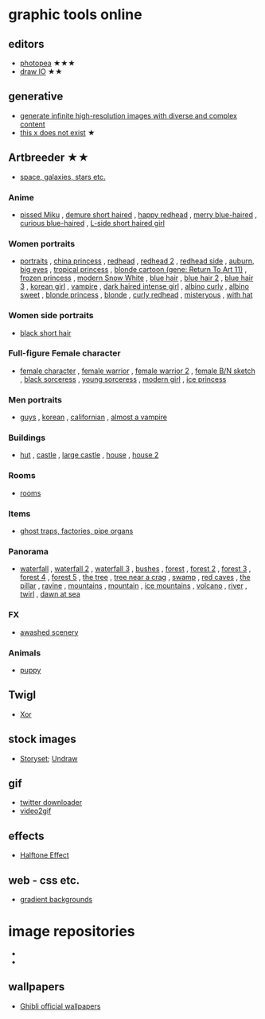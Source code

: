 # graphic tools online

## editors
* [photopea](https://www.photopea.com/) ★★★
* [draw IO](https://draw.io/) ★★

## generative
* [generate infinite high-resolution images with diverse and complex content](https://universome.github.io/alis?s=09)
* [this x does not exist](https://thisxdoesnotexist.com/) ★

## Artbreeder ★★
* [space, galaxies, stars etc.](https://www.artbreeder.com/i?k=c6563fb374012b3e87e86da4fd8e) 	
### Anime
* [pissed Miku](https://www.artbreeder.com/i?k=f65856e2d61b6efbcce6f868c00d)
, [demure short haired](https://www.artbreeder.com/i?k=c48896298229999761033f139c26)
, [happy redhead](https://www.artbreeder.com/i?k=f1e069d6d5a8a15b15c90736a7a8)
, [merry blue-haired](https://www.artbreeder.com/i?k=2238e4459057ad973cb355170409)
, [curious blue-haired](https://www.artbreeder.com/i?k=11212847a02fce3a449277560a79)
, [L-side short haired girl](https://www.artbreeder.com/i?k=51b969ef7908b3d214f5ce3c6ad4)
### Women portraits
* [portraits](https://www.artbreeder.com/i?k=c237a07d1c45c335ed1d77d6cbdf)
, [china princess](https://www.artbreeder.com/i?k=58eafd0feb5bb6199e9db88e14cd)
, [redhead](https://www.artbreeder.com/i?k=b7b4be465aaf03588049171fc38c)
, [redhead 2](https://www.artbreeder.com/i?k=91676382ed642119dc4b7215819e)
, [redhead side](https://www.artbreeder.com/i?k=cd422a8c80020b8c8993e86bf44d)
, [auburn, big eyes](https://www.artbreeder.com/i?k=44a50cd44949c8931e7a91e2c4e0)
, [tropical princess](https://www.artbreeder.com/i?k=6cbaef01fb7a83189f7740cf1e59)
, [blonde cartoon (gene: Return To Art 11)](https://www.artbreeder.com/i?k=13e80cd4afbe11ac2ce62fe33e63)
, [frozen princess](https://www.artbreeder.com/i?k=5bbf074835613aa35012fc2f42ca)
, [modern Snow White](https://www.artbreeder.com/i?k=f33a12af84dad5c907b69edfd83f)
, [blue hair](https://www.artbreeder.com/i?k=1b258e16845b397f328de1474101)
, [blue hair 2](https://www.artbreeder.com/i?k=4ee8cf2608f40b4844c7b2a48b54)
, [blue hair 3](https://www.artbreeder.com/i?k=1b258e16845b397f328de1474101)
, [korean girl](https://www.artbreeder.com/i?k=84f1b300728a3a60389ac8fc55c4)
, [vampire](https://www.artbreeder.com/i?k=69b40d0de1700d443ee981e40014)
, [dark haired intense girl](https://www.artbreeder.com/i?k=9f5fd1e63e6a11c3d9f852cb4c81)
, [albino curly](https://www.artbreeder.com/i?k=edfca537b3efb938d12367955f0c)
, [albino sweet](https://www.artbreeder.com/i?k=fe6dd75f5f1cd0286bd28eb1f6e1)
, [blonde princess](https://www.artbreeder.com/i?k=97054bc5dad3a681ee1c915cedd8)
, [blonde](https://www.artbreeder.com/i?k=bebabe545284d133d72b959b0648)
, [curly redhead](https://www.artbreeder.com/i?k=14d58f7bd21017f25e74ffedf8a9)
, [misteryous](https://www.artbreeder.com/i?k=2ef4f63f8e9325dab02bd34fef1b)
, [with hat](https://www.artbreeder.com/i?k=2c4ed6dc4423d7ea94c10c9e7294)
### Women side portraits
* [black short hair](https://www.artbreeder.com/i?k=76dbd4f2df2a6a80e866)
### Full-figure Female character
* [female character](https://www.artbreeder.com/i?k=3e3c072f149ac23adc32326c0cb0)
, [female warrior](https://www.artbreeder.com/i?k=a647f869e5d878f9a2c731c3b48f)
, [female warrior 2](https://www.artbreeder.com/i?k=d90aa45539582a17a7f7c6591b2b)
, [female B/N sketch](https://www.artbreeder.com/i?k=6ece62e070351cc1484d7ef877ae)
, [black sorceress](https://www.artbreeder.com/i?k=ae4e802fa9c33c4716c757c2261d)
, [young sorceress](https://www.artbreeder.com/i?k=f09835c9db1a7d650817bed81431)
, [modern girl](https://www.artbreeder.com/i?k=36b9bf7a3f32329e6c51a173c2f9)
, [ice princess](https://www.artbreeder.com/i?k=8d5dd133d9295744b9e3faf271fe)
### Men portraits
* [guys](https://www.artbreeder.com/i?k=cf42ed1525b62478e67169ceadf8)
, [korean](https://www.artbreeder.com/i?k=4022498269868ccb8d4678e6a1d5)
, [californian](https://www.artbreeder.com/i?k=1562c27348d65c3ffd0897998bef)
, [almost a vampire](https://www.artbreeder.com/i?k=5e48c722b9d76dc536a68ebe1f5f)
### Buildings
* [hut](https://www.artbreeder.com/i?k=5138cb85fe72674e7c33188a38a6)
, [castle](https://www.artbreeder.com/i?k=936fc90e3e48b817c21726d7dcfd)
, [large castle](https://www.artbreeder.com/i?k=ef3d6a27e8f967320270bd2f0ffc)
, [house](https://www.artbreeder.com/i?k=711766c4a081cbab51e1d989d508)
, [house 2](https://www.artbreeder.com/i?k=bbcafe44d7458c41180aff1f7c6f)
### Rooms
* [rooms](https://www.artbreeder.com/i?k=f014c34eb2d5ff83f62bd33bd000)
### Items
* [ghost traps, factories, pipe organs](https://www.artbreeder.com/i?k=bad2fdc0e31a6d2dfee4c0b2)
### Panorama
* [waterfall](https://www.artbreeder.com/i?k=89bdcfadcace200679973fb7ac61)
, [waterfall 2](https://www.artbreeder.com/i?k=c925970ead21a9ac251be3598d18)
, [waterfall 3](https://www.artbreeder.com/i?k=75d785d4da1eb31c029c6660d248)
, [bushes](https://www.artbreeder.com/i?k=9ccf53cb8bf2e8434d300a7fd53c)
, [forest](https://www.artbreeder.com/i?k=1ae85644cd0c6216d2e824ad910a)
, [forest 2](https://www.artbreeder.com/i?k=ee5df585318778895958aa645587)
, [forest 3](https://www.artbreeder.com/i?k=d45a5df4347a1a22d34b08b36fdf)
, [forest 4](https://www.artbreeder.com/i?k=0224b60b400d3855a59c2fcca335)
, [forest 5](https://www.artbreeder.com/i?k=660de46521b98b2cab4bb92813eb)
, [the tree](https://www.artbreeder.com/i?k=7a7c7c486f5eb3f5ca6765bb063f)
, [tree near a crag](https://www.artbreeder.com/i?k=af67e97e73468bdd67070be364e4)
, [swamp](https://www.artbreeder.com/i?k=04ceafd114797f8d894bb31f2921)
, [red caves](https://www.artbreeder.com/i?k=404e9f62196b292099eb3add2078)
, [the pillar](https://www.artbreeder.com/i?k=a3cacc11fe9f935fa6d1bbdc175c)
, [ravine](https://www.artbreeder.com/i?k=49109821b7d291609496be32ddfd)
, [mountains](https://www.artbreeder.com/i?k=2b875e8374e540292d5b20ab8915)
, [mountain](https://www.artbreeder.com/i?k=f190b3ca826de5955b9fe39eed59)
, [ice mountains](https://www.artbreeder.com/i?k=ee2c27e5af2b65cbe20cb36af336)
, [volcano](https://www.artbreeder.com/i?k=212ff845fe68717577d443780881)
, [river](https://www.artbreeder.com/i?k=39cb080bee3e97b66d96ff31b30a)
, [twirl](https://www.artbreeder.com/i?k=b8be7b9c319c780aa7d57751bc74)
, [dawn at sea](https://www.artbreeder.com/i?k=1a6856b47d6117db04914750bb6c)
### FX
* [awashed scenery](https://www.artbreeder.com/i?k=206ca085821d093079acaa72adf8)
### Animals
* [puppy](https://www.artbreeder.com/i?k=639862545093af25e64a547f4312)

## Twigl
* [Xor](https://twitter.com/XorDev/status/1461772543203987460)

## stock images
* [Storyset](https://storyset.com/online); [Undraw](https://undraw.co/illustrations)


## gif

* [twitter downloader](https://twittervideodownloader.com/)
* [video2gif](https://ezgif.com/video-to-gif)

## effects

* [Halftone Effect](https://github.com/mnmxmx/halftone-effect)

## web - css etc.

* [gradient backgrounds](https://cssgradient.io/gradient-backgrounds/)

# image repositories

* []()
* []()


## wallpapers

* [Ghibli official wallpapers](http://www.ghibli.jp/info/013381/)
